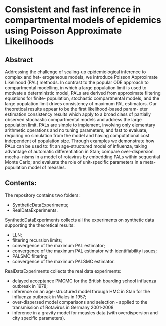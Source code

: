 # Consistent and fast inference in compartmental models of epidemics using Poisson Approximate Likelihoods

## Abstract
Addressing the challenge of scaling-up epidemiological inference to complex and het-
erogeneous models, we introduce Poisson Approximate Likelihood (PAL) methods. In contrast to
the popular ODE approach to compartmental modelling, in which a large population limit is used
to motivate a deterministic model, PALs are derived from approximate filtering equations for finite-
population, stochastic compartmental models, and the large population limit drives consistency of
maximum PAL estimators. Our theoretical results appear to be the first likelihood-based param-
eter estimation consistency results which apply to a broad class of partially observed stochastic
compartmental models and address the large population limit. PALs are simple to implement,
involving only elementary arithmetic operations and no tuning parameters, and fast to evaluate,
requiring no simulation from the model and having computational cost independent of population
size. Through examples we demonstrate how PALs can be used to: fit an age-structured model of
influenza, taking advantage of automatic differentiation in Stan; compare over-dispersion mecha-
nisms in a model of rotavirus by embedding PALs within sequential Monte Carlo; and evaluate the
role of unit-specific parameters in a meta-population model of measles.

## Contents:
The repository contains two folders: 
- SyntheticDataExperiments;
- RealDataExperiments.

SyntheticDataExperiments collects all the experiments on synthetic data supporting the theoretical results:
- LLN;
- filtering recursion limits;
- convergence of the maximum PAL estimator;
- convergence of the maximum PAL estimator with identifiability issues;
- PALSMC filtering
- convergence of the maximum PALSMC estimator.

RealDataExperiments collects the real data experiments:
- delayed acceptance PMCMC for the British boarding school influenza outbreak in 1978;
- inference on an age-structured model through HMC in Stan for the influenza outbreak in Wales in 1957;
- over-dispersed model comparisons and selection - applied to the transmission of Rotavirus in Germany 2001-2008
- inference in a gravity model for measles data (with overdispersion and city specific parameters).
